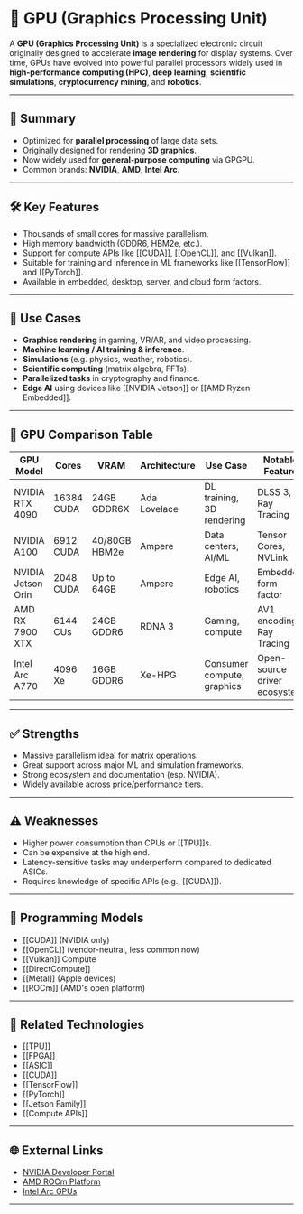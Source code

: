 # 🔷 GPU (Graphics Processing Unit)

A **GPU (Graphics Processing Unit)** is a specialized electronic circuit originally designed to accelerate **image rendering** for display systems. Over time, GPUs have evolved into powerful parallel processors widely used in **high-performance computing (HPC)**, **deep learning**, **scientific simulations**, **cryptocurrency mining**, and **robotics**.

---

## 🧠 Summary

- Optimized for **parallel processing** of large data sets.
- Originally designed for rendering **3D graphics**.
- Now widely used for **general-purpose computing** via GPGPU.
- Common brands: **NVIDIA**, **AMD**, **Intel Arc**.

---

## 🛠️ Key Features

- Thousands of small cores for massive parallelism.
- High memory bandwidth (GDDR6, HBM2e, etc.).
- Support for compute APIs like [[CUDA]], [[OpenCL]], and [[Vulkan]].
- Suitable for training and inference in ML frameworks like [[TensorFlow]] and [[PyTorch]].
- Available in embedded, desktop, server, and cloud form factors.

---

## 🎯 Use Cases

- **Graphics rendering** in gaming, VR/AR, and video processing.
- **Machine learning / AI training & inference**.
- **Simulations** (e.g. physics, weather, robotics).
- **Scientific computing** (matrix algebra, FFTs).
- **Parallelized tasks** in cryptography and finance.
- **Edge AI** using devices like [[NVIDIA Jetson]] or [[AMD Ryzen Embedded]].

---

## 🧪 GPU Comparison Table

| GPU Model            | Cores         | VRAM           | Architecture   | Use Case                  | Notable Feature                |
|----------------------|---------------|----------------|----------------|----------------------------|--------------------------------|
| NVIDIA RTX 4090      | 16384 CUDA    | 24GB GDDR6X    | Ada Lovelace   | DL training, 3D rendering  | DLSS 3, Ray Tracing            |
| NVIDIA A100          | 6912 CUDA     | 40/80GB HBM2e  | Ampere         | Data centers, AI/ML        | Tensor Cores, NVLink          |
| NVIDIA Jetson Orin   | 2048 CUDA     | Up to 64GB     | Ampere         | Edge AI, robotics          | Embedded form factor          |
| AMD RX 7900 XTX      | 6144 CUs      | 24GB GDDR6     | RDNA 3         | Gaming, compute            | AV1 encoding, Ray Tracing     |
| Intel Arc A770       | 4096 Xe       | 16GB GDDR6     | Xe-HPG         | Consumer compute, graphics | Open-source driver ecosystem  |

---

## ✅ Strengths

- Massive parallelism ideal for matrix operations.
- Great support across major ML and simulation frameworks.
- Strong ecosystem and documentation (esp. NVIDIA).
- Widely available across price/performance tiers.

---

## ⚠️ Weaknesses

- Higher power consumption than CPUs or [[TPU]]s.
- Can be expensive at the high end.
- Latency-sensitive tasks may underperform compared to dedicated ASICs.
- Requires knowledge of specific APIs (e.g., [[CUDA]]).

---

## 🔧 Programming Models

- [[CUDA]] (NVIDIA only)
- [[OpenCL]] (vendor-neutral, less common now)
- [[Vulkan]] Compute
- [[DirectCompute]]
- [[Metal]] (Apple devices)
- [[ROCm]] (AMD's open platform)

---

## 🧩 Related Technologies

- [[TPU]]
- [[FPGA]]
- [[ASIC]]
- [[CUDA]]
- [[TensorFlow]]
- [[PyTorch]]
- [[Jetson Family]]
- [[Compute APIs]]

---

## 🌐 External Links

- [NVIDIA Developer Portal](https://developer.nvidia.com/)
- [AMD ROCm Platform](https://rocm.docs.amd.com/)
- [Intel Arc GPUs](https://www.intel.com/content/www/us/en/products/docs/arc-discrete-graphics.html)

---
